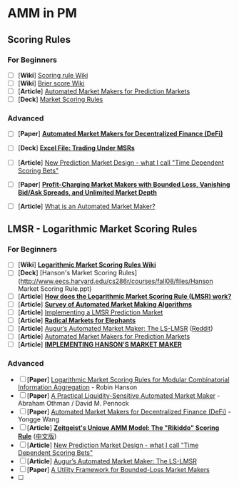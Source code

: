 # AMM in PM

## Scoring Rules

### For Beginners

- [ ] [**Wiki**] [Scoring rule Wiki](https://en.wikipedia.org/wiki/Scoring_rule)
- [ ] [**Wiki**] [Brier score Wiki](https://en.wikipedia.org/wiki/Brier_score)
- [ ] [**Article**] [Automated Market Makers for Prediction Markets](https://docs.gnosis.io/conditionaltokens/docs/introduction3/)
- [ ] [**Deck**] [Market Scoring Rules](https://courses.cs.duke.edu/spring17/compsci590.2/market_scoring.pdf)

### Advanced

- [ ] [**Paper**] [**Automated Market Makers for Decentralized Finance (DeFi)**](https://arxiv.org/pdf/2009.01676.pdf)
- [ ] [**Deck**] [**Excel File: Trading Under MSRs**](https://bitcoinhivemind.com/papers/LogMSR_Demo.xlsx)
- [ ] [**Article**] [New Prediction Market Design - what I call "Time Dependent Scoring Bets"](https://pashanomics.substack.com/p/new-prediction-market-design-what)
- [ ] [**Paper**] [**Profit-Charging Market Makers with Bounded Loss, Vanishing Bid/Ask Spreads, and Unlimited Market Depth**](https://www.cs.cmu.edu/~sandholm/profitChargingMarketMaker.ec12.pdf)
- [ ] [**Article**] [What is an Automated Market Maker?](https://augur.mystrikingly.com/blog/what-is-an-automated-market-maker)



## LMSR - Logarithmic Market Scoring Rules

### For Beginners

- [ ] [**Wiki**] [**Logarithmic Market Scoring Rules Wiki**](https://en.wikipedia.org/wiki/Scoring_rule#Logarithmic_scoring_rule)
- [ ] [**Deck**] [Hanson's Market Scoring Rules](http://www.eecs.harvard.edu/cs286r/courses/fall08/files/Hanson Market Scoring Rule.ppt)
- [ ] [**Article**] [**How does the Logarithmic Market Scoring Rule (LMSR) work?**](https://www.cultivatelabs.com/prediction-markets-guide/how-does-logarithmic-market-scoring-rule-lmsr-work)
- [ ] [**Article**] [**Survey of Automated Market Making Algorithms**](https://medium.com/terra-money/survey-of-automated-market-making-algorithms-951f91ce727a)
- [ ] [**Article**] [Implementing a LMSR Prediction Market](https://beza1e1.tuxen.de/articles/LMSR.html)
- [ ] [**Article**] [**Radical Markets for Elephants**](https://blog.gnosis.pm/radical-markets-for-elephants-a742916812db)
- [ ] [**Article**] [Augur’s Automated Market Maker: The LS-LMSR](https://augur.mystrikingly.com/blog/augur-s-automated-market-maker-the-ls-lmsr) ([Reddit](https://www.reddit.com/r/Augur/comments/3ed0wm/augurs_automated_market_maker_the_lslmsr/))
- [ ] [**Article**] [Automated Market Makers for Prediction Markets](https://docs.gnosis.io/conditionaltokens/docs/introduction3/)
- [ ] [**Article**] [**IMPLEMENTING HANSON'S MARKET MAKER**](http://blog.oddhead.com/2006/10/30/implementing-hansons-market-maker/)

### Advanced

- [ ] [**Paper**] [Logarithmic Market Scoring Rules for Modular Combinatorial Information Aggregation](https://mason.gmu.edu/~rhanson/mktscore.pdf) - Robin Hanson
- [ ] [**Paper**] [A Practical Liquidity-Sensitive Automated Market Maker](http://www.cs.cmu.edu/~sandholm/liquidity-sensitive%20market%20maker.EC10.pdf) - Abraham Othman / David M. Pennock
- [ ] [**Paper**] [Automated Market Makers for Decentralized Finance (DeFi)](https://arxiv.org/pdf/2009.01676.pdf) - Yongge Wang
- [ ] [**Article**] [**Zeitgeist's Unique AMM Model: The "Rikiddo" Scoring Rule**](https://blog.zeitgeist.pm/introducing-zeitgeists-rikiddo-scoring-rule/)  ([中文版](https://www.chainnews.com/articles/886051557010.htm))
- [ ] [**Article**] [New Prediction Market Design - what I call "Time Dependent Scoring Bets"](https://pashanomics.substack.com/p/new-prediction-market-design-what)
- [ ] [**Article**] [Augur’s Automated Market Maker: The LS-LMSR](https://augur.mystrikingly.com/blog/augur-s-automated-market-maker-the-ls-lmsr)
- [ ] [**Paper**] [A Utility Framework for Bounded-Loss Market Makers](https://arxiv.org/ftp/arxiv/papers/1206/1206.5252.pdf)
- [ ] 

